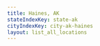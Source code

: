 ```yaml
---
title: Haines, AK
stateIndexKey: state-ak
cityIndexKey: city-ak-haines
layout: list_all_locations
---
```

